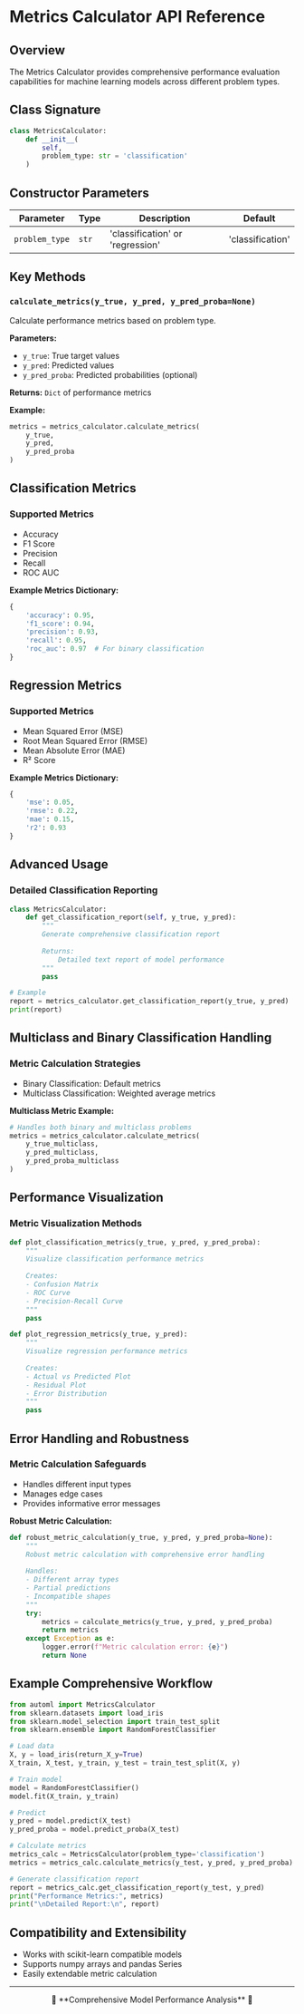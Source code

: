 # Metrics Calculator API Reference

## Overview
The Metrics Calculator provides comprehensive performance evaluation capabilities for machine learning models across different problem types.

## Class Signature
```python
class MetricsCalculator:
    def __init__(
        self, 
        problem_type: str = 'classification'
    )
```

## Constructor Parameters
| Parameter | Type | Description | Default |
|-----------|------|-------------|---------|
| `problem_type` | `str` | 'classification' or 'regression' | 'classification' |

## Key Methods

### `calculate_metrics(y_true, y_pred, y_pred_proba=None)`
Calculate performance metrics based on problem type.

**Parameters:**
- `y_true`: True target values
- `y_pred`: Predicted values
- `y_pred_proba`: Predicted probabilities (optional)

**Returns:** `Dict` of performance metrics

**Example:**
```python
metrics = metrics_calculator.calculate_metrics(
    y_true, 
    y_pred, 
    y_pred_proba
)
```

## Classification Metrics

### Supported Metrics
- Accuracy
- F1 Score
- Precision
- Recall
- ROC AUC

**Example Metrics Dictionary:**
```python
{
    'accuracy': 0.95,
    'f1_score': 0.94,
    'precision': 0.93,
    'recall': 0.95,
    'roc_auc': 0.97  # For binary classification
}
```

## Regression Metrics

### Supported Metrics
- Mean Squared Error (MSE)
- Root Mean Squared Error (RMSE)
- Mean Absolute Error (MAE)
- R² Score

**Example Metrics Dictionary:**
```python
{
    'mse': 0.05,
    'rmse': 0.22,
    'mae': 0.15,
    'r2': 0.93
}
```

## Advanced Usage

### Detailed Classification Reporting
```python
class MetricsCalculator:
    def get_classification_report(self, y_true, y_pred):
        """
        Generate comprehensive classification report
        
        Returns:
            Detailed text report of model performance
        """
        pass

# Example
report = metrics_calculator.get_classification_report(y_true, y_pred)
print(report)
```

## Multiclass and Binary Classification Handling

### Metric Calculation Strategies
- Binary Classification: Default metrics
- Multiclass Classification: Weighted average metrics

**Multiclass Metric Example:**
```python
# Handles both binary and multiclass problems
metrics = metrics_calculator.calculate_metrics(
    y_true_multiclass, 
    y_pred_multiclass, 
    y_pred_proba_multiclass
)
```

## Performance Visualization

### Metric Visualization Methods
```python
def plot_classification_metrics(y_true, y_pred, y_pred_proba):
    """
    Visualize classification performance metrics
    
    Creates:
    - Confusion Matrix
    - ROC Curve
    - Precision-Recall Curve
    """
    pass

def plot_regression_metrics(y_true, y_pred):
    """
    Visualize regression performance metrics
    
    Creates:
    - Actual vs Predicted Plot
    - Residual Plot
    - Error Distribution
    """
    pass
```

## Error Handling and Robustness

### Metric Calculation Safeguards
- Handles different input types
- Manages edge cases
- Provides informative error messages

**Robust Metric Calculation:**
```python
def robust_metric_calculation(y_true, y_pred, y_pred_proba=None):
    """
    Robust metric calculation with comprehensive error handling
    
    Handles:
    - Different array types
    - Partial predictions
    - Incompatible shapes
    """
    try:
        metrics = calculate_metrics(y_true, y_pred, y_pred_proba)
        return metrics
    except Exception as e:
        logger.error(f"Metric calculation error: {e}")
        return None
```

## Example Comprehensive Workflow
```python
from automl import MetricsCalculator
from sklearn.datasets import load_iris
from sklearn.model_selection import train_test_split
from sklearn.ensemble import RandomForestClassifier

# Load data
X, y = load_iris(return_X_y=True)
X_train, X_test, y_train, y_test = train_test_split(X, y)

# Train model
model = RandomForestClassifier()
model.fit(X_train, y_train)

# Predict
y_pred = model.predict(X_test)
y_pred_proba = model.predict_proba(X_test)

# Calculate metrics
metrics_calc = MetricsCalculator(problem_type='classification')
metrics = metrics_calc.calculate_metrics(y_test, y_pred, y_pred_proba)

# Generate classification report
report = metrics_calc.get_classification_report(y_test, y_pred)
print("Performance Metrics:", metrics)
print("\nDetailed Report:\n", report)
```

## Compatibility and Extensibility
- Works with scikit-learn compatible models
- Supports numpy arrays and pandas Series
- Easily extendable metric calculation

---

<div align="center">
🚀 **Comprehensive Model Performance Analysis** 🧠
</div>